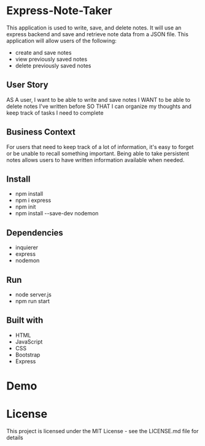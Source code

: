 # Express-Note-Taker

This application is used to write, save, and delete notes. It will use an express backend and save and retrieve note data from a JSON file.
This application will allow users of the following:  
* create and save notes
* view previously saved notes
* delete previously saved notes


## User Story

AS A user, I want to be able to write and save notes
I WANT to be able to delete notes I've written before
SO THAT I can organize my thoughts and keep track of tasks I need to complete

## Business Context

For users that need to keep track of a lot of information, it's easy to forget or be unable to recall something important. Being able to take persistent notes allows users to have written information available when needed.

## Install
* npm install
* npm i express
* npm init
* npm install --save-dev nodemon

## Dependencies
* inquierer 
* express
* nodemon

## Run
* node server.js
* npm run start

## Built with

* HTML
* JavaScript
* CSS
* Bootstrap
* Express

# Demo


# License
This project is licensed under the MIT License - see the LICENSE.md file for details


